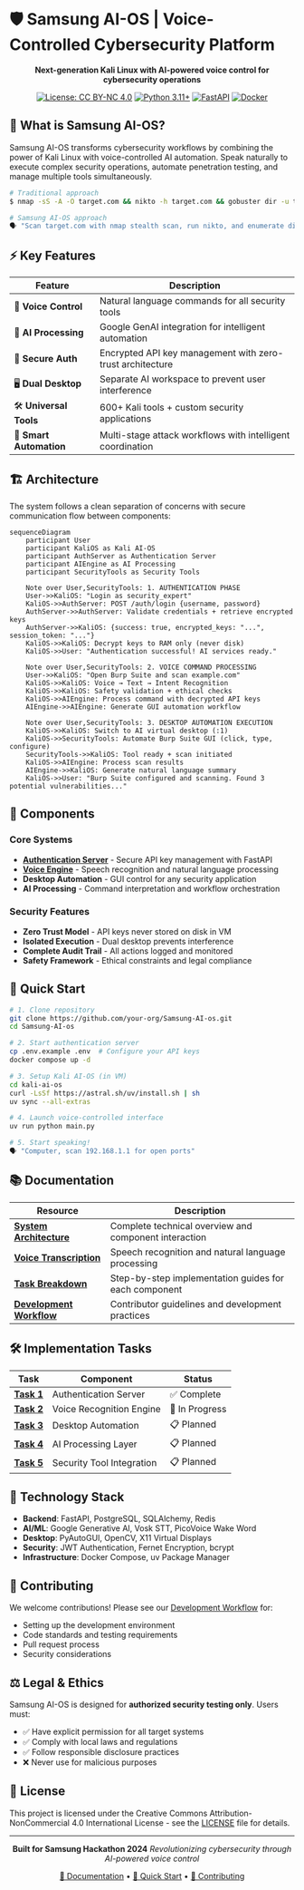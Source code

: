 # 🛡️ Samsung AI-OS | Voice-Controlled Cybersecurity Platform

<div align="center">

**Next-generation Kali Linux with AI-powered voice control for cybersecurity operations**

[![License: CC BY-NC 4.0](https://img.shields.io/badge/License-CC%20BY--NC%204.0-lightgrey.svg)](LICENSE)
[![Python 3.11+](https://img.shields.io/badge/python-3.11+-blue.svg)](https://python.org/downloads/)
[![FastAPI](https://img.shields.io/badge/FastAPI-0.104+-00a393.svg)](https://fastapi.tiangolo.com/)
[![Docker](https://img.shields.io/badge/docker-%230db7ed.svg?&logo=docker&logoColor=white)](https://docker.com/)

</div>

## 🚀 What is Samsung AI-OS?

Samsung AI-OS transforms cybersecurity workflows by combining the power of Kali Linux with voice-controlled AI automation. Speak naturally to execute complex security operations, automate penetration testing, and manage multiple tools simultaneously.

```bash
# Traditional approach
$ nmap -sS -A -O target.com && nikto -h target.com && gobuster dir -u target.com

# Samsung AI-OS approach
🗣️ "Scan target.com with nmap stealth scan, run nikto, and enumerate directories"
```

## ⚡ Key Features

| Feature | Description |
|---------|-------------|
| 🎤 **Voice Control** | Natural language commands for all security tools |
| 🧠 **AI Processing** | Google GenAI integration for intelligent automation |
| 🔐 **Secure Auth** | Encrypted API key management with zero-trust architecture |
| 🖥️ **Dual Desktop** | Separate AI workspace to prevent user interference |
| 🛠️ **Universal Tools** | 600+ Kali tools + custom security applications |
| 🎯 **Smart Automation** | Multi-stage attack workflows with intelligent coordination |

## 🏗️ Architecture

The system follows a clean separation of concerns with secure communication flow between components:

```mermaid
sequenceDiagram
    participant User
    participant KaliOS as Kali AI-OS
    participant AuthServer as Authentication Server
    participant AIEngine as AI Processing
    participant SecurityTools as Security Tools

    Note over User,SecurityTools: 1. AUTHENTICATION PHASE
    User->>KaliOS: "Login as security_expert"
    KaliOS->>AuthServer: POST /auth/login {username, password}
    AuthServer->>AuthServer: Validate credentials + retrieve encrypted keys
    AuthServer->>KaliOS: {success: true, encrypted_keys: "...", session_token: "..."}
    KaliOS->>KaliOS: Decrypt keys to RAM only (never disk)
    KaliOS->>User: "Authentication successful! AI services ready."

    Note over User,SecurityTools: 2. VOICE COMMAND PROCESSING
    User->>KaliOS: "Open Burp Suite and scan example.com"
    KaliOS->>KaliOS: Voice → Text → Intent Recognition
    KaliOS->>KaliOS: Safety validation + ethical checks
    KaliOS->>AIEngine: Process command with decrypted API keys
    AIEngine->>AIEngine: Generate GUI automation workflow

    Note over User,SecurityTools: 3. DESKTOP AUTOMATION EXECUTION
    KaliOS->>KaliOS: Switch to AI virtual desktop (:1)
    KaliOS->>SecurityTools: Automate Burp Suite GUI (click, type, configure)
    SecurityTools->>KaliOS: Tool ready + scan initiated
    KaliOS->>AIEngine: Process scan results
    AIEngine->>KaliOS: Generate natural language summary
    KaliOS->>User: "Burp Suite configured and scanning. Found 3 potential vulnerabilities..."
```

## 🎯 Components

### Core Systems
- **[Authentication Server](auth-server/)** - Secure API key management with FastAPI
- **[Voice Engine](kali-ai-os/)** - Speech recognition and natural language processing
- **Desktop Automation** - GUI control for any security application
- **AI Processing** - Command interpretation and workflow orchestration

### Security Features
- **Zero Trust Model** - API keys never stored on disk in VM
- **Isolated Execution** - Dual desktop prevents interference
- **Complete Audit Trail** - All actions logged and monitored
- **Safety Framework** - Ethical constraints and legal compliance

## 🚀 Quick Start

```bash
# 1. Clone repository
git clone https://github.com/your-org/Samsung-AI-os.git
cd Samsung-AI-os

# 2. Start authentication server
cp .env.example .env  # Configure your API keys
docker compose up -d

# 3. Setup Kali AI-OS (in VM)
cd kali-ai-os
curl -LsSf https://astral.sh/uv/install.sh | sh
uv sync --all-extras

# 4. Launch voice-controlled interface
uv run python main.py

# 5. Start speaking!
🗣️ "Computer, scan 192.168.1.1 for open ports"
```

## 📚 Documentation

| Resource | Description |
|----------|-------------|
| **[System Architecture](docs/system_architecture.md)** | Complete technical overview and component interaction |
| **[Voice Transcription](docs/voice_transcription.md)** | Speech recognition and natural language processing |
| **[Task Breakdown](tasks/)** | Step-by-step implementation guides for each component |
| **[Development Workflow](DEVELOPMENT_WORKFLOW.md)** | Contributor guidelines and development practices |

## 🛠️ Implementation Tasks

| Task | Component | Status |
|------|-----------|--------|
| **[Task 1](tasks/task1_auth_server.md)** | Authentication Server | ✅ Complete |
| **[Task 2](tasks/task2_voice_engine.md)** | Voice Recognition Engine | 🔄 In Progress |
| **[Task 3](tasks/task3_desktop_automation.md)** | Desktop Automation | 📋 Planned |
| **[Task 4](tasks/task4_ai_processing.md)** | AI Processing Layer | 📋 Planned |
| **[Task 5](tasks/task5_security_tools.md)** | Security Tool Integration | 📋 Planned |

## 🔧 Technology Stack

- **Backend**: FastAPI, PostgreSQL, SQLAlchemy, Redis
- **AI/ML**: Google Generative AI, Vosk STT, PicoVoice Wake Word
- **Desktop**: PyAutoGUI, OpenCV, X11 Virtual Displays
- **Security**: JWT Authentication, Fernet Encryption, bcrypt
- **Infrastructure**: Docker Compose, uv Package Manager

## 🤝 Contributing

We welcome contributions! Please see our [Development Workflow](DEVELOPMENT_WORKFLOW.md) for:
- Setting up the development environment
- Code standards and testing requirements
- Pull request process
- Security considerations

## ⚖️ Legal & Ethics

Samsung AI-OS is designed for **authorized security testing only**. Users must:
- ✅ Have explicit permission for all target systems
- ✅ Comply with local laws and regulations
- ✅ Follow responsible disclosure practices
- ❌ Never use for malicious purposes

## 📄 License

This project is licensed under the Creative Commons Attribution-NonCommercial 4.0 International License - see the [LICENSE](LICENSE) file for details.

---

<div align="center">

**Built for Samsung Hackathon 2024**
*Revolutionizing cybersecurity through AI-powered voice control*

[🔗 Documentation](docs/) • [🚀 Quick Start](#quick-start) • [🤝 Contributing](DEVELOPMENT_WORKFLOW.md)

</div>
